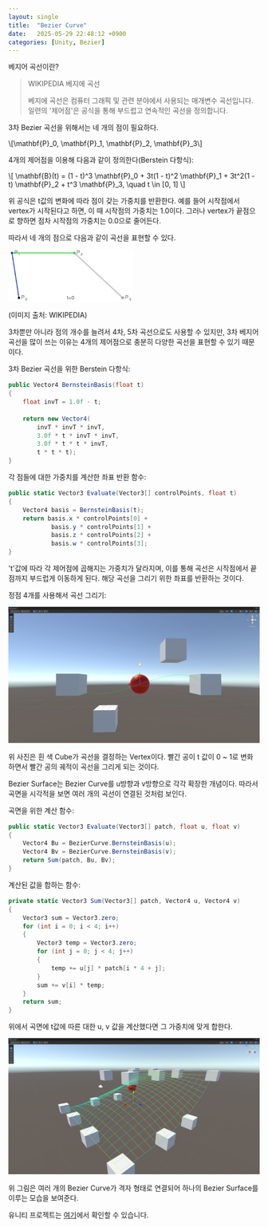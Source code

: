 ```yaml
---
layout: single
title:  "Bezier Curve"
date:   2025-05-29 22:48:12 +0900
categories: [Unity, Bezier]
---
```

베지어 곡선이란?

> WIKIPEDIA 베지에 곡선
> 
> 베지에 곡선은 컴퓨터 그래픽 및 관련 분야에서 사용되는 매개변수 곡선입니다.
> 일련의 '제어점'은 공식을 통해 부드럽고 연속적인 곡선을 정의합니다.



3차 Bezier 곡선을 위해서는 네 개의 점이 필요하다.

\\[\mathbf{P}_0, \mathbf{P}_1, \mathbf{P}_2, \mathbf{P}_3\\]

4개의 제어점을 이용해 다음과 같이 정의한다(Berstein 다항식):

\\[
\mathbf{B}(t) = (1 - t)^3 \mathbf{P}_0 + 3t(1 - t)^2 \mathbf{P}_1 + 3t^2(1 - t) \mathbf{P}_2 + t^3 \mathbf{P}_3, \quad t \in [0, 1]
\\]

위 공식은 t값의 변화에 따라 점이 갖는 가중치를 반환한다.
예를 들어 시작점에서 vertex가 시작된다고 하면, 이 때 시작점의 가중치는 1.0이다.
그러나 vertex가 끝점으로 향하면 점차 시작점의 가중치는 0.0으로 줄어든다.

따라서 네 개의 점으로 다음과 같이 곡선을 표현할 수 있다.

![3_bezier](/images/BezierCurve/Bezier_3_big.gif)

(이미지 출처: WIKIPEDIA)

3차뿐만 아니라 점의 개수를 늘려서 4차, 5차 곡선으로도 사용할 수 있지만,
3차 베지어 곡선을 많이 쓰는 이유는 4개의 제어점으로 충분히 다양한 곡선을 표현할 수 있기 때문이다.

3차 Bezier 곡선을 위한 Berstein 다항식:
```csharp
public Vector4 BernsteinBasis(float t)
{
    float invT = 1.0f - t;
    
    return new Vector4(
        invT * invT * invT,
        3.0f * t * invT * invT,
        3.0f * t * t * invT,
        t * t * t);
}
```

각 점들에 대한 가중치를 계산한 좌표 반환 함수:
```csharp
public static Vector3 Evaluate(Vector3[] controlPoints, float t)
{
    Vector4 basis = BernsteinBasis(t);
    return basis.x * controlPoints[0] +
            basis.y * controlPoints[1] +
            basis.z * controlPoints[2] +
            basis.w * controlPoints[3];
}
```
't'값에 따라 각 제어점에 곱해지는 가중치가 달라지며,
이를 통해 곡선은 시작점에서 끝점까지 부드럽게 이동하게 된다.
해당 곡선을 그리기 위한 좌표를 반환하는 것이다.

정점 4개를 사용해서 곡선 그리기:

![BezierCurve](/images/BezierCurve/BezierCurve.png)

위 사진은 흰 색 Cube가 곡선을 결정하는 Vertex이다. 빨간 공이 t 값이 0 ~ 1로 변화하면서 빨간 공의 궤적이 곡선을 그리게 되는 것이다.

Bezier Surface는 Bezier Curve를 u방향과 v방향으로 각각 확장한 개념이다.
따라서 곡면을 시각적을 보면 여러 개의 곡선이 연결된 것처럼 보인다.

곡면을 위한 계산 함수:
```csharp
public static Vector3 Evaluate(Vector3[] patch, float u, float v)
{
    Vector4 Bu = BezierCurve.BernsteinBasis(u);
    Vector4 Bv = BezierCurve.BernsteinBasis(v);
    return Sum(patch, Bu, Bv);
}
```

계산된 값을 합하는 함수:
```csharp
private static Vector3 Sum(Vector3[] patch, Vector4 u, Vector4 v)
{
    Vector3 sum = Vector3.zero;
    for (int i = 0; i < 4; i++)
    {
        Vector3 temp = Vector3.zero;
        for (int j = 0; j < 4; j++)
        {
            temp += u[j] * patch[i * 4 + j];
        }
        sum += v[i] * temp;
    }
    return sum;
}
```
위에서 곡면에 t값에 따른 대한 u, v 값을 계산했다면 그 가중치에 맞게 합한다.

![BezierSurface](/images/BezierCurve/BezierSurface.png)

위 그림은 여러 개의 Bezier Curve가 격자 형태로 연결되어
하나의 Bezier Surface를 이루는 모습을 보여준다.

유니티 프로젝트는 [여기][bezier-gh]에서 확인할 수 있습니다.

[bezier-gh]: https://github.com/To-steak/Bezier_Curve
